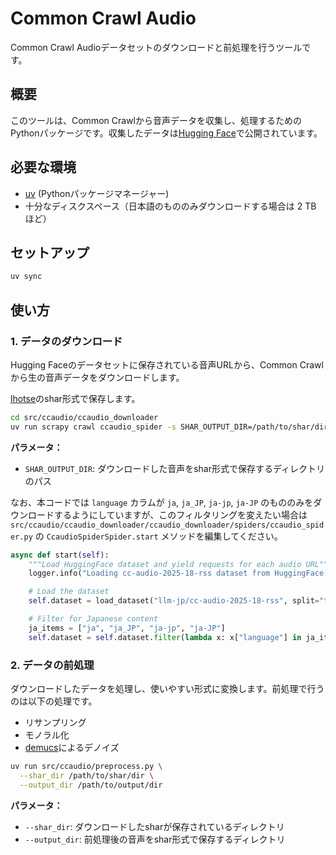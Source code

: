 # Common Crawl Audio

Common Crawl Audioデータセットのダウンロードと前処理を行うツールです。

## 概要

このツールは、Common Crawlから音声データを収集し、処理するためのPythonパッケージです。収集したデータは[Hugging Face](https://huggingface.co/datasets/llm-jp/cc-audio-2025-18-rss)で公開されています。

## 必要な環境

- [uv](https://github.com/astral-sh/uv) (Pythonパッケージマネージャー)
- 十分なディスクスペース（日本語のもののみダウンロードする場合は 2 TB ほど）

## セットアップ

```sh
uv sync
```

## 使い方

### 1. データのダウンロード

Hugging Faceのデータセットに保存されている音声URLから、Common Crawlから生の音声データをダウンロードします。

[lhotse](https://lhotse.readthedocs.io/en/latest/index.html)のshar形式で保存します。

```sh
cd src/ccaudio/ccaudio_downloader
uv run scrapy crawl ccaudio_spider -s SHAR_OUTPUT_DIR=/path/to/shar/dir/
```

**パラメータ：**
- `SHAR_OUTPUT_DIR`: ダウンロードした音声をshar形式で保存するディレクトリのパス

なお、本コードでは `language` カラムが `ja`, `ja_JP`, `ja-jp`, `ja-JP` のもののみをダウンロードするようにしていますが、このフィルタリングを変えたい場合は `src/ccaudio/ccaudio_downloader/ccaudio_downloader/spiders/ccaudio_spider.py` の `CcaudioSpiderSpider.start` メソッドを編集してください。

```python
async def start(self):
    """Load HuggingFace dataset and yield requests for each audio URL"""
    logger.info("Loading cc-audio-2025-18-rss dataset from HuggingFace...")

    # Load the dataset
    self.dataset = load_dataset("llm-jp/cc-audio-2025-18-rss", split="train")

    # Filter for Japanese content
    ja_items = ["ja", "ja_JP", "ja-jp", "ja-JP"]
    self.dataset = self.dataset.filter(lambda x: x["language"] in ja_items)
```

### 2. データの前処理

ダウンロードしたデータを処理し、使いやすい形式に変換します。前処理で行うのは以下の処理です。

- リサンプリング
- モノラル化
- [demucs](https://github.com/adefossez/demucs)によるデノイズ

```sh
uv run src/ccaudio/preprocess.py \
  --shar_dir /path/to/shar/dir \
  --output_dir /path/to/output/dir
```

**パラメータ：**
- `--shar_dir`: ダウンロードしたsharが保存されているディレクトリ
- `--output_dir`: 前処理後の音声をshar形式で保存するディレクトリ

